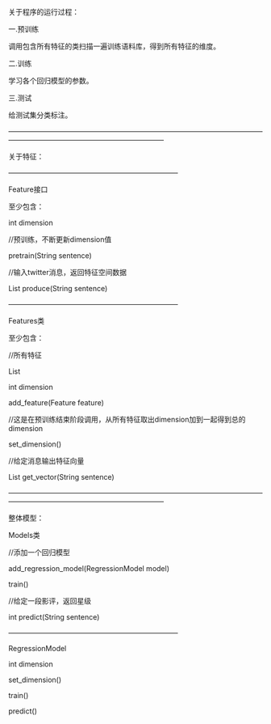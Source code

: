 关于程序的运行过程：

一.预训练

调用包含所有特征的类扫描一遍训练语料库，得到所有特征的维度。

二.训练

学习各个回归模型的参数。

三.测试

给测试集分类标注。


――――――――――――――――――――――――――――――――――――――――――――――――――――――――――

关于特征：

――――――――――――――――――――――――

Feature接口

至少包含：

int dimension

//预训练，不断更新dimension值

pretrain(String sentence)

//输入twitter消息，返回特征空间数据

List<float> produce(String sentence)

――――――――――――――――――――――――

Features类

至少包含：

//所有特征

List<Feature>

int dimension

add_feature(Feature feature)

//这是在预训练结束阶段调用，从所有特征取出dimension加到一起得到总的dimension

set_dimension()

//给定消息输出特征向量

List<float> get_vector(String sentence)

――――――――――――――――――――――――――――――――――――――――――――――――――――――――――

整体模型：

Models类

//添加一个回归模型

add_regression_model(RegressionModel model)

train()

//给定一段影评，返回星级

int predict(String sentence)

――――――――――――――――――――――――

RegressionModel

int dimension

set_dimension()

train()

predict()































